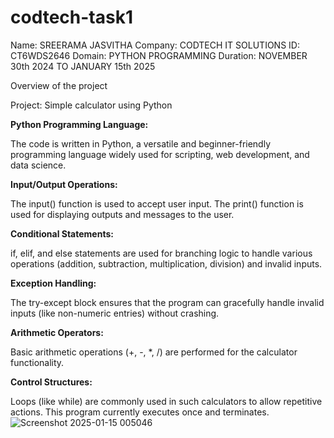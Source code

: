 # codtech-task1

Name: SREERAMA JASVITHA
Company: CODTECH IT SOLUTIONS
ID: CT6WDS2646
Domain: PYTHON PROGRAMMING
Duration: NOVEMBER 30th 2024 TO JANUARY 15th 2025

Overview of the project

Project: Simple calculator using Python

**Python Programming Language:**

The code is written in Python, a versatile and beginner-friendly programming language widely used for scripting, web development, and data science.

**Input/Output Operations:**

The input() function is used to accept user input.
The print() function is used for displaying outputs and messages to the user.

**Conditional Statements:**

if, elif, and else statements are used for branching logic to handle various operations (addition, subtraction, multiplication, division) and invalid inputs.

**Exception Handling:**

The try-except block ensures that the program can gracefully handle invalid inputs (like non-numeric entries) without crashing.

**Arithmetic Operators:**

Basic arithmetic operations (+, -, *, /) are performed for the calculator functionality.

**Control Structures:**

Loops (like while) are commonly used in such calculators to allow repetitive actions. This program currently executes once and terminates.
![Screenshot 2025-01-15 005046](https://github.com/user-attachments/assets/b325fbed-3fac-4902-a39c-0ba320185390)
